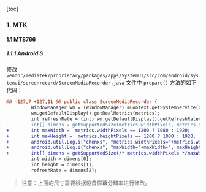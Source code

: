 [toc]

### 1. MTK

#### 1.1 MT8766

##### 1.1.1 Android S

修改 `vendor/mediatek/proprietary/packages/apps/SystemUI/src/com/android/systemui/screenrecord/ScreenMediaRecorder.java` 文件中 `prepare()` 方法的如下代码：

```diff
@@ -127,7 +127,11 @@ public class ScreenMediaRecorder {
         WindowManager wm = (WindowManager) mContext.getSystemService(Context.WINDOW_SERVICE);
         wm.getDefaultDisplay().getRealMetrics(metrics);
         int refreshRate = (int) wm.getDefaultDisplay().getRefreshRate();
-        int[] dimens = getSupportedSize(metrics.widthPixels, metrics.heightPixels, refreshRate);
+        int maxWidth =  metrics.widthPixels == 1200 ? 1080 : 1920;
+        int maxHeight =  metrics.heightPixels == 1200 ? 1080 : 1920;
+        android.util.Log.i("chenxs", "metrics.widthPixels="+metrics.widthPixels+", metrics.heightPixels="+metrics.heightPixels);
+        android.util.Log.i("chenxs", "maxWidth="+maxWidth+", maxHeight="+maxHeight);
+        int[] dimens = getSupportedSize(/* metrics.widthPixels */maxWidth, /* metrics.heightPixels */maxHeight, refreshRate);
         int width = dimens[0];
         int height = dimens[1];
         refreshRate = dimens[2];
```

> 注意：上面的尺寸需要根据设备屏幕分辨率进行修改。